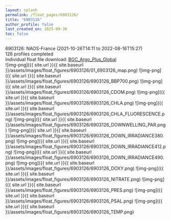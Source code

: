 ```yaml
---
layout: splash
permalink: /float_pages/6903126/
title: "6903126"
author_profile: false
last_created_on: 2025-09-30
toc: false
---
```

 
6903126: NAOS-France (2021-10-26T14:11 to 2022-08-16T15:27)\
126 profiles completed\
Individual float file download: [BGC_Argo_Plus_Global](https://ftp.soest.hawaii.edu/bgc_argo_plus/Individual_Floats/outliers_removed/6903126_Sprof_processed.nc)\
![img-png]({{ site.url }}{{ site.baseurl }}/assets/images/float_figures/6903126/01_6903126_map.png)
![img-png]({{ site.url }}{{ site.baseurl }}/assets/images/float_figures/6903126/6903126_BBP700.png)
![img-png]({{ site.url }}{{ site.baseurl }}/assets/images/float_figures/6903126/6903126_CDOM.png)
![img-png]({{ site.url }}{{ site.baseurl }}/assets/images/float_figures/6903126/6903126_CHLA.png)
![img-png]({{ site.url }}{{ site.baseurl }}/assets/images/float_figures/6903126/6903126_CHLA_FLUORESCENCE.png)
![img-png]({{ site.url }}{{ site.baseurl }}/assets/images/float_figures/6903126/6903126_DOWNWELLING_PAR.png)
![img-png]({{ site.url }}{{ site.baseurl }}/assets/images/float_figures/6903126/6903126_DOWN_IRRADIANCE380.png)
![img-png]({{ site.url }}{{ site.baseurl }}/assets/images/float_figures/6903126/6903126_DOWN_IRRADIANCE412.png)
![img-png]({{ site.url }}{{ site.baseurl }}/assets/images/float_figures/6903126/6903126_DOWN_IRRADIANCE490.png)
![img-png]({{ site.url }}{{ site.baseurl }}/assets/images/float_figures/6903126/6903126_DOXY.png)
![img-png]({{ site.url }}{{ site.baseurl }}/assets/images/float_figures/6903126/6903126_NITRATE.png)
![img-png]({{ site.url }}{{ site.baseurl }}/assets/images/float_figures/6903126/6903126_PRES.png)
![img-png]({{ site.url }}{{ site.baseurl }}/assets/images/float_figures/6903126/6903126_PSAL.png)
![img-png]({{ site.url }}{{ site.baseurl }}/assets/images/float_figures/6903126/6903126_TEMP.png)
